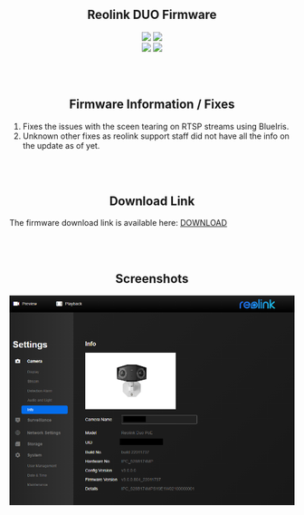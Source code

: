 <h2 align="center">Reolink DUO Firmware</h2>

<p align="center">
  <a href="#"><img src="https://img.shields.io/badge/date-01/08/2022-blue?style=flat-square&logo=appveyor"></a>
  <a href="#"><img src="https://img.shields.io/badge/version-v3.0.0.804_22011737-blue?style=flat-square&logo=appveyor"></a><br>
  <a href="#"><img src="https://img.shields.io/badge/firmware-unreleased-orange?style=flat-square&logo=appveyor"></a>
  <a href="#"><img src="https://img.shields.io/badge/details-IPC_528B174MPS19E1W02100000001-orange?style=flat-square&logo=appveyor"></a>
</p>
<br><br>

<h2 align="center">Firmware Information / Fixes</h2>

1. Fixes the issues with the sceen tearing on RTSP streams using BlueIris.
2. Unknown other fixes as reolink support staff did not have all the info on the update as of yet.

<br><br>
<h2 align="center">Download Link</h2>

The firmware download link is available here: <a href="https://github.com/BAMLABS-AU/Reolink-Duo/blob/main/firmware/IPC_528B174MP.804_22011737.Reolink-Duo-PoE.GC4653.4MP.REOLINK.pak?raw=true" download="Download Link">DOWNLOAD</a>

<br><br>
<h2 align="center">Screenshots</h2>

![duo_info](https://raw.githubusercontent.com/BAMLABS-AU/Reolink-Duo/main/images/duo_infoscreen.png)
